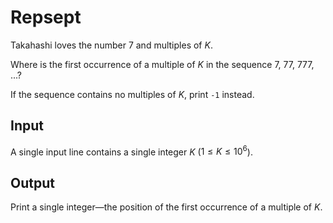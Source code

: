 # Repsept

Takahashi loves the number $7$ and multiples of $K$.

Where is the first occurrence of a multiple of $K$ in the sequence $7$, $77$, $777$, ...?

If the sequence contains no multiples of $K$, print `-1` instead.

## Input

A single input line contains a single integer $K$ ($1\leq{K}\leq{10^{6}}$).

## Output

Print a single integer—the position of the first occurrence of a multiple of $K$.
